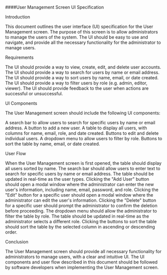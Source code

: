 ####User Management Screen UI Specification

Introduction

This document outlines the user interface (UI) specification for the User Management screen. The purpose of this screen is to allow administrators to manage the users of the system. The UI should be easy to use and navigate, and provide all the necessary functionality for the administrator to manage users.

Requirements

The UI should provide a way to view, create, edit, and delete user accounts.
The UI should provide a way to search for users by name or email address.
The UI should provide a way to sort users by name, email, or date created.
The UI should provide a way to filter users by role (e.g. admin, editor, viewer).
The UI should provide feedback to the user when actions are successful or unsuccessful.

UI Components

The User Management screen should include the following UI components:

A search bar to allow users to search for specific users by name or email address.
A button to add a new user.
A table to display all users, with columns for name, email, role, and date created.
Buttons to edit and delete individual users.
A dropdown menu to allow users to filter by role.
Buttons to sort the table by name, email, or date created.


User Flow

When the User Management screen is first opened, the table should display all users sorted by name.
The search bar should allow users to enter text to search for specific users by name or email address. The table should be updated in real-time as the user types.
Clicking the "Add User" button should open a modal window where the administrator can enter the new user's information, including name, email, password, and role.
Clicking the "Edit" button for a specific user should open a modal window where the administrator can edit the user's information.
Clicking the "Delete" button for a specific user should prompt the administrator to confirm the deletion before proceeding.
The dropdown menu should allow the administrator to filter the table by role. The table should be updated in real-time as the administrator selects a different role.
Clicking the buttons to sort the table should sort the table by the selected column in ascending or descending order.

Conclusion

The User Management screen should provide all necessary functionality for administrators to manage users, with a clear and intuitive UI. The UI components and user flow described in this document should be followed by software developers when implementing the User Management screen.
